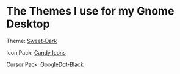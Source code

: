# The Themes I use for my Gnome Desktop

Theme: [Sweet-Dark](https://www.gnome-look.org/p/1253385/)

Icon Pack: [Candy Icons](https://www.gnome-look.org/p/1305251/)

Cursor Pack: [GoogleDot-Black](https://www.gnome-look.org/p/1638261/)
